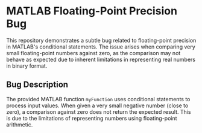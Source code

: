# MATLAB Floating-Point Precision Bug

This repository demonstrates a subtle bug related to floating-point precision in MATLAB's conditional statements. The issue arises when comparing very small floating-point numbers against zero, as the comparison may not behave as expected due to inherent limitations in representing real numbers in binary format.

## Bug Description
The provided MATLAB function `myFunction` uses conditional statements to process input values.  When given a very small negative number (close to zero), a comparison against zero does not return the expected result.  This is due to the limitations of representing numbers using floating-point arithmetic.